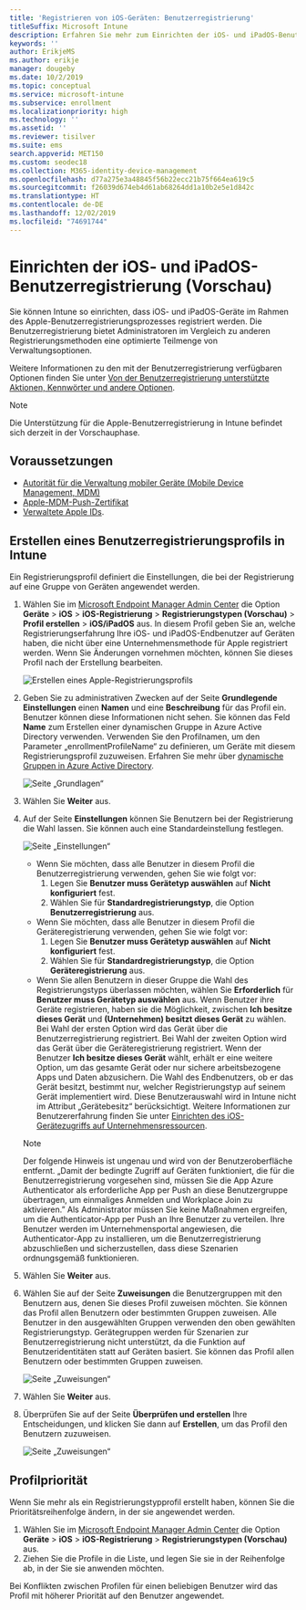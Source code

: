 ```yaml
---
title: 'Registrieren von iOS-Geräten: Benutzerregistrierung'
titleSuffix: Microsoft Intune
description: Erfahren Sie mehr zum Einrichten der iOS- und iPadOS-Benutzerregistrierung.
keywords: ''
author: ErikjeMS
ms.author: erikje
manager: dougeby
ms.date: 10/2/2019
ms.topic: conceptual
ms.service: microsoft-intune
ms.subservice: enrollment
ms.localizationpriority: high
ms.technology: ''
ms.assetid: ''
ms.reviewer: tisilver
ms.suite: ems
search.appverid: MET150
ms.custom: seodec18
ms.collection: M365-identity-device-management
ms.openlocfilehash: d77a275e3a48845f56b22ecc21b75f664ea619c5
ms.sourcegitcommit: f26039d674eb4d61ab68264dd1a10b2e5e1d842c
ms.translationtype: HT
ms.contentlocale: de-DE
ms.lasthandoff: 12/02/2019
ms.locfileid: "74691744"
---
```

# <a name="set-up-ios-and-ipados-user-enrollment-preview"></a>Einrichten der iOS- und iPadOS-Benutzerregistrierung (Vorschau)

Sie können Intune so einrichten, dass iOS- und iPadOS-Geräte im Rahmen des Apple-Benutzerregistrierungsprozesses registriert werden. Die Benutzerregistrierung bietet Administratoren im Vergleich zu anderen Registrierungsmethoden eine optimierte Teilmenge von Verwaltungsoptionen.

Weitere Informationen zu den mit der Benutzerregistrierung verfügbaren Optionen finden Sie unter [Von der Benutzerregistrierung unterstützte Aktionen, Kennwörter und andere Optionen](ios-user-enrollment-supported-actions.md).

> [!NOTE]
> Die Unterstützung für die Apple-Benutzerregistrierung in Intune befindet sich derzeit in der Vorschauphase.

## <a name="prerequisites"></a>Voraussetzungen
- [Autorität für die Verwaltung mobiler Geräte (Mobile Device Management, MDM)](../fundamentals/mdm-authority-set.md)
- [Apple-MDM-Push-Zertifikat](apple-mdm-push-certificate-get.md)
- [Verwaltete Apple IDs](https://support.apple.com/guide/apple-business-manager/mdm1c9622977/web).

## <a name="create-a-user-enrollment-profile-in-intune"></a>Erstellen eines Benutzerregistrierungsprofils in Intune

Ein Registrierungsprofil definiert die Einstellungen, die bei der Registrierung auf eine Gruppe von Geräten angewendet werden. 

1. Wählen Sie im [Microsoft Endpoint Manager Admin Center](https://go.microsoft.com/fwlink/?linkid=2109431) die Option **Geräte** > **iOS** > **iOS-Registrierung** > **Registrierungstypen (Vorschau)**  > **Profil erstellen** > **iOS/iPadOS** aus. In diesem Profil geben Sie an, welche Registrierungserfahrung Ihre iOS- und iPadOS-Endbenutzer auf Geräten haben, die nicht über eine Unternehmensmethode für Apple registriert werden. Wenn Sie Änderungen vornehmen möchten, können Sie dieses Profil nach der Erstellung bearbeiten.

    ![Erstellen eines Apple-Registrierungsprofils](./media/ios-user-enrollment/create-profile.png)

2. Geben Sie zu administrativen Zwecken auf der Seite **Grundlegende Einstellungen** einen **Namen** und eine **Beschreibung** für das Profil ein. Benutzer können diese Informationen nicht sehen. Sie können das Feld **Name** zum Erstellen einer dynamischen Gruppe in Azure Active Directory verwenden. Verwenden Sie den Profilnamen, um den Parameter „enrollmentProfileName“ zu definieren, um Geräte mit diesem Registrierungsprofil zuzuweisen. Erfahren Sie mehr über [dynamische Gruppen in Azure Active Directory](https://docs.microsoft.com/azure/active-directory/active-directory-groups-dynamic-membership-azure-portal#rules-for-devices).

    ![Seite „Grundlagen“](./media/ios-user-enrollment/basics-page.png)


3. Wählen Sie **Weiter** aus.

4. Auf der Seite **Einstellungen** können Sie Benutzern bei der Registrierung die Wahl lassen. Sie können auch eine Standardeinstellung festlegen.

    ![Seite „Einstellungen“](./media/ios-user-enrollment/settings-page.png)

    - Wenn Sie möchten, dass alle Benutzer in diesem Profil die Benutzerregistrierung verwenden, gehen Sie wie folgt vor:
        1. Legen Sie **Benutzer muss Gerätetyp auswählen** auf **Nicht konfiguriert** fest.
        2. Wählen Sie für **Standardregistrierungstyp**, die Option **Benutzerregistrierung** aus.
    - Wenn Sie möchten, dass alle Benutzer in diesem Profil die Geräteregistrierung verwenden, gehen Sie wie folgt vor:
        1. Legen Sie **Benutzer muss Gerätetyp auswählen** auf **Nicht konfiguriert** fest.
        2. Wählen Sie für **Standardregistrierungstyp**, die Option **Geräteregistrierung** aus.
    - Wenn Sie allen Benutzern in dieser Gruppe die Wahl des Registrierungstyps überlassen möchten, wählen Sie **Erforderlich** für **Benutzer muss Gerätetyp auswählen** aus. Wenn Benutzer ihre Geräte registrieren, haben sie die Möglichkeit, zwischen **Ich besitze dieses Gerät** und **(Unternehmen) besitzt dieses Gerät** zu wählen. Bei Wahl der ersten Option wird das Gerät über die Benutzerregistrierung registriert. Bei Wahl der zweiten Option wird das Gerät über die Geräteregistrierung registriert. Wenn der Benutzer **Ich besitze dieses Gerät** wählt, erhält er eine weitere Option, um das gesamte Gerät oder nur sichere arbeitsbezogene Apps und Daten abzusichern. Die Wahl des Endbenutzers, ob er das Gerät besitzt, bestimmt nur, welcher Registrierungstyp auf seinem Gerät implementiert wird. Diese Benutzerauswahl wird in Intune nicht im Attribut „Gerätebesitz“ berücksichtigt. Weitere Informationen zur Benutzererfahrung finden Sie unter [Einrichten des iOS-Gerätezugriffs auf Unternehmensressourcen](https://docs.microsoft.com/intune-user-help/enroll-your-device-in-intune-ios).
    
    > [!NOTE]
    > Der folgende Hinweis ist ungenau und wird von der Benutzeroberfläche entfernt.
    > „Damit der bedingte Zugriff auf Geräten funktioniert, die für die Benutzerregistrierung vorgesehen sind, müssen Sie die App Azure Authenticator als erforderliche App per Push an diese Benutzergruppe übertragen, um einmaliges Anmelden und Workplace Join zu aktivieren.”
    > Als Administrator müssen Sie keine Maßnahmen ergreifen, um die Authenticator-App per Push an Ihre Benutzer zu verteilen. Ihre Benutzer werden im Unternehmensportal angewiesen, die Authenticator-App zu installieren, um die Benutzerregistrierung abzuschließen und sicherzustellen, dass diese Szenarien ordnungsgemäß funktionieren.

5. Wählen Sie **Weiter** aus.

6. Wählen Sie auf der Seite **Zuweisungen** die Benutzergruppen mit den Benutzern aus, denen Sie dieses Profil zuweisen möchten. Sie können das Profil allen Benutzern oder bestimmten Gruppen zuweisen. Alle Benutzer in den ausgewählten Gruppen verwenden den oben gewählten Registrierungstyp. Gerätegruppen werden für Szenarien zur Benutzerregistrierung nicht unterstützt, da die Funktion auf Benutzeridentitäten statt auf Geräten basiert. Sie können das Profil allen Benutzern oder bestimmten Gruppen zuweisen.

    ![Seite „Zuweisungen“](./media/ios-user-enrollment/assignments-page.png)

7. Wählen Sie **Weiter** aus.

8. Überprüfen Sie auf der Seite **Überprüfen und erstellen** Ihre Entscheidungen, und klicken Sie dann auf **Erstellen**, um das Profil den Benutzern zuzuweisen.

    ![Seite „Zuweisungen“](./media/ios-user-enrollment/assignments-page.png)


## <a name="profile-priority"></a>Profilpriorität

Wenn Sie mehr als ein Registrierungstypprofil erstellt haben, können Sie die Prioritätsreihenfolge ändern, in der sie angewendet werden.

1. Wählen Sie im [Microsoft Endpoint Manager Admin Center](https://go.microsoft.com/fwlink/?linkid=2109431) die Option **Geräte** > **iOS** > **iOS-Registrierung** > **Registrierungstypen (Vorschau)** aus.
2. Ziehen Sie die Profile in die Liste, und legen Sie sie in der Reihenfolge ab, in der Sie sie anwenden möchten.

Bei Konflikten zwischen Profilen für einen beliebigen Benutzer wird das Profil mit höherer Priorität auf den Benutzer angewendet.


